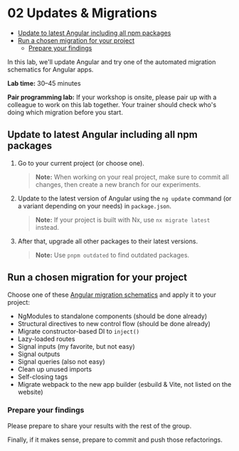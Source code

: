 # 02 Updates & Migrations

<!-- TOC -->
- [Update to latest Angular including all npm packages](#update-to-latest-angular-including-all-npm-packages)
- [Run a chosen migration for your project](#run-a-chosen-migration-for-your-project)
  - [Prepare your findings](#prepare-your-findings)
<!-- /TOC -->

In this lab, we'll update Angular and try one of the automated migration schematics for Angular apps.

**Lab time:** 30–45 minutes

**Pair programming lab:** If your workshop is onsite, please pair up with a colleague to work on this lab together. Your trainer should check who's doing which migration before you start.

## Update to latest Angular including all npm packages

1. Go to your current project (or choose one).
   > **Note:** When working on your real project, make sure to commit all changes, then create a new branch for our experiments.
2. Update to the latest version of Angular using the `ng update` command (or a variant depending on your needs) in `package.json`.
   > **Note:** If your project is built with Nx, use `nx migrate latest` instead.
3. After that, upgrade all other packages to their latest versions.
   > **Note:** Use `pnpm outdated` to find outdated packages.

## Run a chosen migration for your project

Choose one of these [Angular migration schematics](https://angular.dev/reference/migrations) and apply it to your project:

- NgModules to standalone components (should be done already)
- Structural directives to new control flow (should be done already)
- Migrate constructor-based DI to `inject()`
- Lazy-loaded routes
- Signal inputs (my favorite, but not easy)
- Signal outputs
- Signal queries (also not easy)
- Clean up unused imports
- Self-closing tags
- Migrate webpack to the new app builder (esbuild & Vite, not listed on the website)

### Prepare your findings

Please prepare to share your results with the rest of the group.

Finally, if it makes sense, prepare to commit and push those refactorings.
